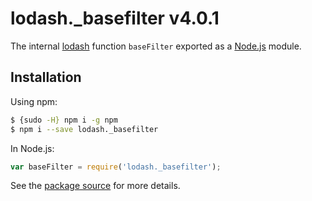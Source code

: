 # lodash._basefilter v4.0.1

The internal [lodash](https://lodash.com/) function `baseFilter` exported as a [Node.js](https://nodejs.org/) module.

## Installation

Using npm:
```bash
$ {sudo -H} npm i -g npm
$ npm i --save lodash._basefilter
```

In Node.js:
```js
var baseFilter = require('lodash._basefilter');
```

See the [package source](https://github.com/lodash/lodash/blob/4.0.1-npm-packages/lodash._basefilter) for more details.
